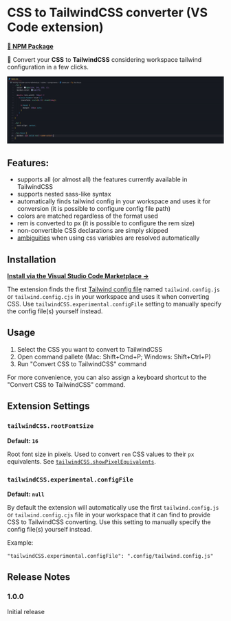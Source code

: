 # CSS to TailwindCSS converter (VS Code extension)

**[🔗 NPM Package](https://github.com/Jackardios/css-to-tailwindcss/)**

🔄 Convert your **CSS** to **TailwindCSS** considering workspace tailwind configuration in a few clicks.

![VSCode extension demo](.github/demo.gif)

## Features:

- supports all (or almost all) the features currently available in TailwindCSS
- supports nested sass-like syntax
- automatically finds tailwind config in your workspace and uses it for conversion (it is possible to configure config file path)
- colors are matched regardless of the format used
- rem is converted to px (it is possible to configure the rem size)
- non-convertible CSS declarations are simply skipped
- [ambiguities](https://tailwindcss.com/docs/adding-custom-styles#resolving-ambiguities) when using css variables are resolved automatically

## Installation

**[Install via the Visual Studio Code Marketplace →](https://marketplace.visualstudio.com/items?itemName=Jackardios.vscode-css-to-tailwindcss)**

The extension finds the first [Tailwind config file](https://tailwindcss.com/docs/installation#create-your-configuration-file) named `tailwind.config.js` or `tailwind.config.cjs` in your workspace and uses it when converting CSS. Use `tailwindCSS.experimental.configFile` setting to manually specify the config file(s) yourself instead.

## Usage

1. Select the CSS you want to convert to TailwindCSS
2. Open command pallete (Mac: Shift+Cmd+P; Windows: Shift+Ctrl+P)
3. Run "Convert CSS to TailwindCSS" command

For more convenience, you can also assign a keyboard shortcut to the "Convert CSS to TailwindCSS" command.

## Extension Settings

### `tailwindCSS.rootFontSize`

**Default: `16`**

Root font size in pixels. Used to convert `rem` CSS values to their `px` equivalents. See [`tailwindCSS.showPixelEquivalents`](#tailwindcssshowpixelequivalents).

### `tailwindCSS.experimental.configFile`

**Default: `null`**

By default the extension will automatically use the first `tailwind.config.js` or `tailwind.config.cjs` file in your workspace that it can find to provide CSS to TailwindCSS converting. Use this setting to manually specify the config file(s) yourself instead.

Example:

```
"tailwindCSS.experimental.configFile": ".config/tailwind.config.js"
```

## Release Notes

### 1.0.0

Initial release
